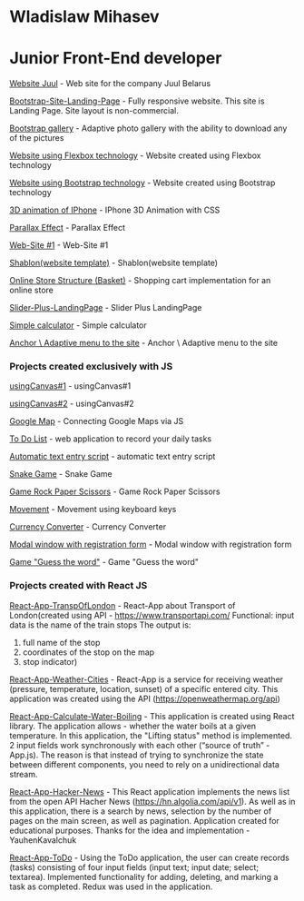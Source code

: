 # Wladislaw Mihasev
# Junior Front-End developer

[Website Juul](https://wladislaw28.github.io/juul/juul%20site/index.html) - Web site for the company Juul Belarus

[Bootstrap-Site-Landing-Page](https://wladislaw28.github.io/2/index.html) - Fully responsive website. This site is Landing Page. Site layout is non-commercial.


[Bootstrap gallery](https://wladislaw28.github.io/bootstrap_gallery/) - Adaptive photo gallery with the ability to download any of the pictures


[Website using Flexbox technology](https://wladislaw28.github.io/flexbox/) - Website created using Flexbox technology


[Website using Bootstrap technology](https://wladislaw28.github.io/BootstrapSite/) - Website created using Bootstrap technology


[3D animation of IPhone](https://wladislaw28.github.io/3D%20%D0%B0%D0%BD%D0%B8%D0%BC%D0%B0%D1%86%D0%B8%D1%8F/) - IPhone 3D Animation with CSS


[Parallax Effect](https://wladislaw28.github.io/parallax/index.html) - Parallax Effect


[Web-Site #1](https://wladislaw28.github.io/%D1%81%D0%B0%D0%B9%D1%821/) - Web-Site #1


[Shablon(website template)](https://wladislaw28.github.io/Shablon/) - Shablon(website template)


[Online Store Structure (Basket)](https://wladislaw28.github.io/basket/) - Shopping cart implementation for an online store


[Slider-Plus-LandingPage](https://wladislaw28.github.io/%D1%81%D0%BB%D0%B0%D0%B9%D0%B4%D0%B5%D1%80/index.html) - Slider Plus LandingPage


[Simple calculator](https://wladislaw28.github.io/%D0%9A%D0%B0%D0%BB%D1%8C%D0%BA%D1%83%D0%BB%D1%8F%D1%82%D0%BE%D1%80/) - Simple calculator


[Anchor \ Adaptive menu to the site](https://wladislaw28.github.io/%D0%AF%D0%BA%D0%BE%D1%80%D0%BD%D0%BE%D0%B5%D0%9C%D0%B5%D0%BD%D1%8E/) - Anchor \ Adaptive menu to the site


### Projects created exclusively with JS


[	usingCanvas#1](https://wladislaw28.github.io/Canvas/index.html) - usingCanvas#1


[	usingCanvas#2](https://wladislaw28.github.io/Canvas1/) - 	usingCanvas#2


[Google Map](https://wladislaw28.github.io/Google%20Maps%20API/index.html) - 	Connecting Google Maps via JS


[To Do List](https://wladislaw28.github.io/ToDoList/) - web application to record your daily tasks


[Аutomatic text entry script](https://wladislaw28.github.io/%D0%90%D0%B2%D1%82%D0%BE%D0%BC%D0%B0%D1%82%D0%B8%D1%87_%D0%92%D0%B2%D0%BE%D0%B4_%D0%A2%D0%B5%D0%BA%D1%81%D1%82%D0%B0/index.html) - automatic text entry script


[Snake Game](https://wladislaw28.github.io/%D0%97%D0%BC%D0%B5%D0%B9%D0%BA%D0%B0JS/index.html) - Snake Game


[Game Rock Paper Scissors](https://wladislaw28.github.io/%D0%9A%D0%B0%D0%BC%D0%B5%D0%BD%D1%8C_%D0%9D%D0%BE%D0%B6%D0%BD%D0%B8%D1%86%D1%8B_%D0%91%D1%83%D0%BC%D0%B0%D0%B3%D0%B0/) - Game Rock Paper Scissors


[Movement](https://wladislaw28.github.io/%D0%9A%D0%BB%D0%B0%D0%B2%D0%B8%D0%B0%D1%82%D1%83%D1%80%D0%B0/) - Movement using keyboard keys


[Currency Converter](https://wladislaw28.github.io/%D0%9A%D0%BE%D0%BD%D0%B2%D0%B5%D1%80%D1%82%D0%BE%D1%80%20%D0%92%D0%B5%D0%BB%D0%B8%D1%87%D0%B8%D0%BD/) - Currency Converter


[Modal window with registration form](https://wladislaw28.github.io/%D0%9C%D0%BE%D0%B4%D0%B0%D0%BB%D1%8C%D0%BD%D0%BE%D0%B5%20%D0%9E%D0%BA%D0%BD%D0%BE/index.html) - Modal window with registration form


[Game "Guess the word"](https://wladislaw28.github.io/%D0%A3%D0%B3%D0%B0%D0%B4%D0%B0%D0%B9_%D0%A1%D0%BB%D0%BE%D0%B2%D0%BE/) - Game "Guess the word"


### Projects created with React JS

[React-App-TranspOfLondon](https://wladislaw28.github.io/react-app-transport-london/) - React-App about Transport of London(created using API - https://www.transportapi.com/ 
Functional: input data is the name of the train stops
The output is:
1) full name of the stop
2) coordinates of the stop on the map
3) stop indicator)

[React-App-Weather-Cities](https://wladislaw28.github.io/react-app-weather-cities/) - React-App is a service for receiving weather (pressure, temperature, location, sunset) of a specific entered city. This application was created using the API (https://openweathermap.org/api)

[React-App-Calculate-Water-Boiling](https://wladislaw28.github.io/react-app-calculate-water/) - This application is created using React library. The application allows - whether the water boils at a given temperature.
In this application, the "Lifting status" method is implemented. 2 input fields work synchronously with each other (“source of truth” - App.js).
The reason is that instead of trying to synchronize the state between different components, you need to rely on a unidirectional data stream.

[React-App-Hacker-News](https://wladislaw28.github.io/react-model-api-hacher-news/) - This React application implements the news list from the open API Hacher News (https://hn.algolia.com/api/v1). As well as in this application, there is a search by news, selection by the number of pages on the main screen, as well as pagination.
Application created for educational purposes. Thanks for the idea and implementation - YauhenKavalchuk


[React-App-ToDo](https://wladislaw28.github.io/react-test-todo/) - Using the ToDo application, the user can create records (tasks) consisting of four input fields (input text; input date; select; textarea). Implemented functionality for adding, deleting, and marking a task as completed.
Redux was used in the application.

